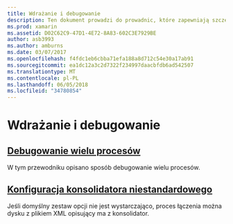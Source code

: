 ```yaml
---
title: Wdrażanie i debugowanie
description: Ten dokument prowadzi do prowadnic, które zapewniają szczegółowe informacje na temat pracy z debugowanie wielu procesów i konfiguracje niestandardowe konsolidatora.
ms.prod: xamarin
ms.assetid: D02C62C9-47D1-4E72-8A83-602C3E7929BE
author: asb3993
ms.author: amburns
ms.date: 03/07/2017
ms.openlocfilehash: f4fdc1eb6cbba71efa188a8d712c54e30a17ab91
ms.sourcegitcommit: ea1dc12a3c2d7322f234997daacbfdb6ad542507
ms.translationtype: MT
ms.contentlocale: pl-PL
ms.lasthandoff: 06/05/2018
ms.locfileid: "34780854"
---
```

# <a name="deployment--debugging"></a>Wdrażanie i debugowanie

## <a name="multi-process-debuggingmulti-process-debuggingmd"></a>[Debugowanie wielu procesów](multi-process-debugging.md)

W tym przewodniku opisano sposób debugowanie wielu procesów.

## <a name="custom-linker-configurationlinkermd"></a>[Konfiguracja konsolidatora niestandardowego](linker.md)

Jeśli domyślny zestaw opcji nie jest wystarczająco, proces łączenia można dysku z plikiem XML opisujący ma z konsolidator.

